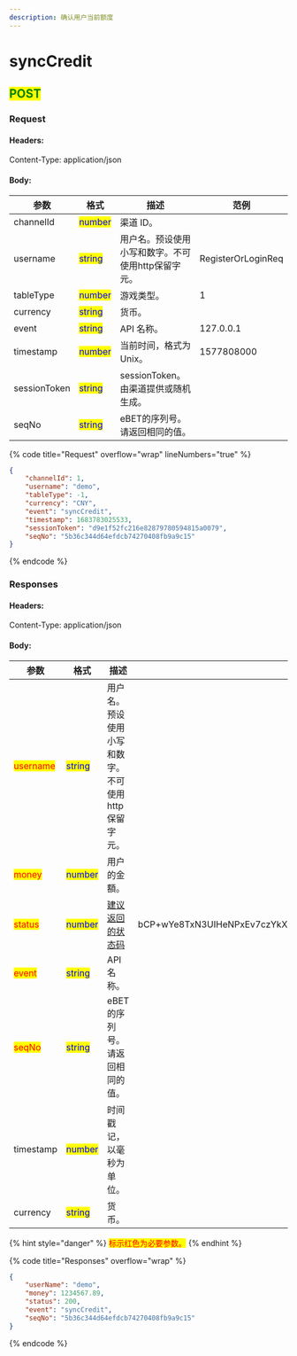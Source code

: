 ```yaml
---
description: 确认用户当前额度
---
```


# ​syncCredit

## <mark style="color:green;">POST</mark>

### **Request**

#### Headers:

Content-Type: application/json

#### Body:

<table><thead><tr><th>参数</th><th>格式</th><th>描述</th><th data-hidden>范例</th></tr></thead><tbody><tr><td>channelId</td><td><mark style="color:blue;">number</mark></td><td>渠道 ID。</td><td></td></tr><tr><td>username</td><td><mark style="color:blue;">string</mark></td><td>用户名。预设使用小写和数字。不可使用http保留字元。</td><td>RegisterOrLoginReq</td></tr><tr><td>tableType</td><td><mark style="color:blue;">number</mark></td><td>游戏类型。</td><td>1</td></tr><tr><td>currency</td><td><mark style="color:blue;">string</mark></td><td>货币。</td><td></td></tr><tr><td>event</td><td><mark style="color:blue;">string</mark></td><td>API 名称。</td><td>127.0.0.1</td></tr><tr><td>timestamp</td><td><mark style="color:blue;">number</mark></td><td>当前时间，格式为Unix。</td><td>1577808000</td></tr><tr><td>sessionToken</td><td><mark style="color:blue;">string</mark></td><td>sessionToken。由渠道提供或随机生成。</td><td></td></tr><tr><td>seqNo</td><td><mark style="color:blue;">string</mark></td><td>eBET的序列号。 请返回相同的值。</td><td></td></tr></tbody></table>

{% code title="Request" overflow="wrap" lineNumbers="true" %}
```json
{
    "channelId": 1,
    "username": "demo",
    "tableType": -1,
    "currency": "CNY",
    "event": "syncCredit",
    "timestamp": 1683783025533,
    "sessionToken": "d9e1f52fc216e82879780594815a0079",
    "seqNo": "5b36c344d64efdcb74270408fb9a9c15"
}
```
{% endcode %}

### **Responses**

#### Headers:

Content-Type: application/json

#### Body:

<table><thead><tr><th>参数</th><th>格式</th><th>描述</th><th data-hidden>范例</th></tr></thead><tbody><tr><td><mark style="color:red;">username</mark></td><td><mark style="color:blue;">string</mark></td><td>用户名。预设使用小写和数字。不可使用http保留字元。</td><td></td></tr><tr><td><mark style="color:red;">money</mark></td><td><mark style="color:blue;">number</mark></td><td>用户的金額。</td><td></td></tr><tr><td><mark style="color:red;">status</mark></td><td><mark style="color:blue;">number</mark></td><td><a href="../../ebet-zhuang-tai-ma.md#jian-yi-xiang-ying-de-zhuang-tai-dai-ma">建议返回的状态码</a></td><td>bCP+wYe8TxN3UIHeNPxEv7czYkXueoe1pKSB6IaUDfoR4mtFYcJl3rNFk8Uz84XAHfeD3mNE+p4gECOVw2JxxQ==</td></tr><tr><td><mark style="color:red;">event</mark></td><td><mark style="color:blue;">string</mark></td><td>API 名称。</td><td></td></tr><tr><td><mark style="color:red;">seqNo</mark></td><td><mark style="color:blue;">string</mark></td><td>eBET的序列号。 请返回相同的值。</td><td></td></tr><tr><td>timestamp</td><td><mark style="color:blue;">number</mark></td><td>时间戳记，以毫秒为单位。</td><td></td></tr><tr><td>currency</td><td><mark style="color:blue;">string</mark></td><td>货币。</td><td></td></tr></tbody></table>

{% hint style="danger" %}
<mark style="color:red;">标示红色为必要参数。</mark>
{% endhint %}

{% code title="Responses" overflow="wrap" %}
```json
{
    "userName": "demo",
    "money": 1234567.89,
    "status": 200,
    "event": "syncCredit",
    "seqNo": "5b36c344d64efdcb74270408fb9a9c15"
}
```
{% endcode %}
